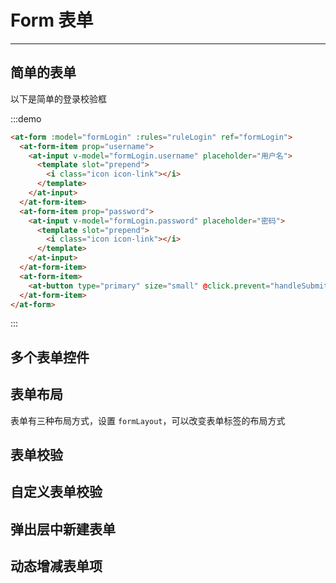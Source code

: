 
# Form 表单

----

## 简单的表单

以下是简单的登录校验框

:::demo

```html
<at-form :model="formLogin" :rules="ruleLogin" ref="formLogin">
  <at-form-item prop="username">
    <at-input v-model="formLogin.username" placeholder="用户名">
      <template slot="prepend">
        <i class="icon icon-link"></i>
      </template>
    </at-input>
  </at-form-item>
  <at-form-item prop="password">
    <at-input v-model="formLogin.password" placeholder="密码">
      <template slot="prepend">
        <i class="icon icon-link"></i>
      </template>
    </at-input>
  </at-form-item>
  <at-form-item>
    <at-button type="primary" size="small" @click.prevent="handleSubmit('formLogin')">登录</at-button>
  </at-form-item>
</at-form>
```

:::

## 多个表单控件

## 表单布局

表单有三种布局方式，设置 `formLayout`，可以改变表单标签的布局方式

## 表单校验

## 自定义表单校验

## 弹出层中新建表单

## 动态增减表单项

<script>
  export default {
    data () {
      return {
        formLogin: {
          username: '',
          password: ''
        },
        ruleLogin: {
          username: [{
            required: true,
            message: '请输入用户名',
            trigger: 'blur'
          }],
          password: [{
            required: true,
            message: '请输入密码',
            trigger: 'blur'
          }, {
            type: 'string',
            min: 6,
            message: '密码长度不能小于6',
            trigger: 'blur'
          }]
        }
      }
    },
    methods: {
      handleSubmit (name) {
        this.$refs[name].validate(valid => {
          if (valid) {
            this.$notify({
              type: 'success',
              message: '提交成功'
            })
          } else {
            this.$notify({
              type: 'error',
              message: '校验失败'
            })
          }
        })
      }
    }
  }
</script>

<style lang="scss" scoped>
.at-input {
  width: 200px;
}
</style>
